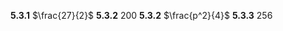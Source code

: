 $\mathbf{5.3.1}$ $\frac{27}{2}$
$\mathbf{5.3.2}$ $200$
$\mathbf{5.3.2}$ $\frac{p^2}{4}$ 
$\mathbf{5.3.3}$ $256$